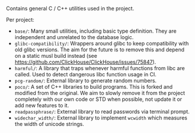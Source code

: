 Contains general C / C++ utilities used in the project.

Per project:
* `base/`: Many small utilities, including basic type definition. They are independent and unrelated to the database logic.
* `glibc-compatibility/`: Wrappers around glibc to keep compatibility with old glibc versions. The aim for the future is to remove this and depend on a static musl build instead (see https://github.com/ClickHouse/ClickHouse/issues/75847).
* `harmful/`: A library that traps whenever harmful functions from libc are called. Used to detect dangerous libc function usage in CI.
* `pcg-random/`: External library to generate random numbers.
* `poco/`: A set of C++ libraries to build programs. This is forked and modified from the original. We aim to slowly remove it from the project completely with our own code or STD when possible, not update it or add new features to it.
* `readpassphrase/`: External library to read passwords via terminal prompt.
* `widechar_width/`: External library to implement `wcwidth` which measures the width of unicode strings.
